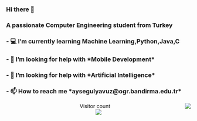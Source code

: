 ### Hi there 👋

<h3 align="left">       A passionate Computer Engineering student from Turkey</h3>
<h3 align="left"> - 💻 I’m currently learning Machine Learning,Python,Java,C
<h3 align="left"> - 🤝 I’m looking for help with *Mobile Development*
<h3 align="left"> - 🤝 I’m looking for help with *Artificial Intelligence*
<h3 align="left"> - 📫 How to reach me *aysegulyavuz@ogr.bandirma.edu.tr*
</h1> <img align="right" img src="https://media3.giphy.com/media/D0fHH2TjaoRmWhPmTZ/200w.webp"/>
  
 
  
  <p align="center"> 
 Visitor count<br>
 <img src="https://profile-counter.glitch.me/Aysegulyavuz55/count.svg" />
 </p>
  
 
